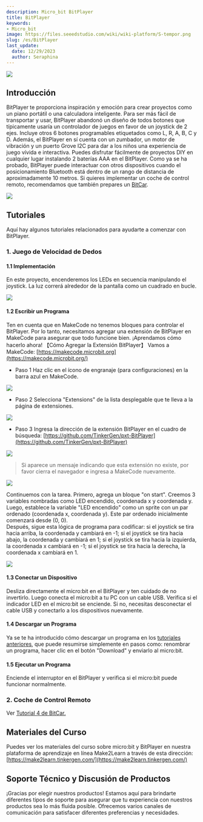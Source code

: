 ```yaml
---
description: Micro_bit BitPlayer
title: BitPlayer
keywords:
- Micro_bit
image: https://files.seeedstudio.com/wiki/wiki-platform/S-tempor.png
slug: /es/BitPlayer
last_update:
  date: 12/29/2023
  author: Seraphina
---
```



<!-- ![](https://cdn.nlark.com/yuque/0/2020/png/2701823/1607656608299-82ca0e88-02a3-4a72-bb27-0d6e31d508f5.png#height=609&id=HttEj&originHeight=609&originWidth=904&originalType=binary&ratio=1&size=0&status=done&style=none&width=904) -->
![](https://files.seeedstudio.com/wiki/microbit/bitplayer/1.png)

## Introducción

BitPlayer te proporciona inspiración y emoción para crear proyectos como un piano portátil o una calculadora inteligente. Para ser más fácil de transportar y usar, BitPlayer abandonó un diseño de todos botones que típicamente usaría un controlador de juegos en favor de un joystick de 2 ejes. Incluye otros 6 botones programables etiquetados como L, R, A, B, C y D. Además, el BitPlayer en sí cuenta con un zumbador, un motor de vibración y un puerto Grove I2C para dar a los niños una experiencia de juego vívida e interactiva. Puedes disfrutar fácilmente de proyectos DIY en cualquier lugar instalando 2 baterías AAA en el BitPlayer. Como ya se ha probado, BitPlayer puede interactuar con otros dispositivos cuando el posicionamiento Bluetooth está dentro de un rango de distancia de aproximadamente 10 metros. Si quieres implementar un coche de control remoto, recomendamos que también prepares un [BitCar](https://docproxy.tinkergen.com/web/#/2?page_id=357).

<!-- ![](https://cdn.nlark.com/yuque/0/2020/png/2701823/1607656608604-b8c61682-56cb-4c53-aa80-90e45003792c.png#height=907&id=yenfN&originHeight=907&originWidth=905&originalType=binary&ratio=1&size=0&status=done&style=none&width=905) -->
![](https://files.seeedstudio.com/wiki/microbit/bitplayer/2.png)

## Tutoriales

Aquí hay algunos tutoriales relacionados para ayudarte a comenzar con BitPlayer.

### 1. Juego de Velocidad de Dedos

#### 1.1 Implementación

En este proyecto, encenderemos los LEDs en secuencia manipulando el joystick. La luz correrá alrededor de la pantalla como un cuadrado en bucle.

<!-- ![](https://cdn.nlark.com/yuque/0/2020/png/2701823/1607656608313-1eb60ba3-e82b-4cea-baa3-0eba2906910c.png#height=266&id=FXfhp&originHeight=266&originWidth=473&originalType=binary&ratio=1&size=0&status=done&style=none&width=473) -->
![](https://files.seeedstudio.com/wiki/microbit/bitplayer/3.png)

#### 1.2 Escribir un Programa

Ten en cuenta que en MakeCode no tenemos bloques para controlar el BitPlayer. Por lo tanto, necesitamos agregar una extensión de BitPlayer en MakeCode para asegurar que todo funcione bien. ¡Aprendamos cómo hacerlo ahora!
【Cómo Agregar la Extensión BitPlayer】
Vamos a MakeCode: [https://makecode.microbit.org](https://makecode.microbit.org/)

- Paso 1 Haz clic en el ícono de engranaje (para configuraciones) en la barra azul en MakeCode.
<!-- ![](https://cdn.nlark.com/yuque/0/2020/png/2701823/1607656608337-28675e0d-cba2-4fcd-9e95-ea566db99f46.png#height=489&id=URYAb&originHeight=489&originWidth=1000&originalType=binary&ratio=1&size=0&status=done&style=none&width=1000) -->
![](https://files.seeedstudio.com/wiki/microbit/bitplayer/4.png)

- Paso 2 Selecciona "Extensions" de la lista desplegable que te lleva a la página de extensiones.
<!-- ![](https://cdn.nlark.com/yuque/0/2020/png/2701823/1607656608593-1510b8dd-4f3f-49b2-8145-fd6e87b854db.png#height=699&id=AAz5P&originHeight=699&originWidth=914&originalType=binary&ratio=1&size=0&status=done&style=none&width=914) -->
![](https://files.seeedstudio.com/wiki/microbit/bitplayer/5.png)

- Paso 3 Ingresa la dirección de la extensión BitPlayer en el cuadro de búsqueda: [https://github.com/TinkerGen/pxt-BitPlayer](https://github.com/TinkerGen/pxt-BitPlayer)
<!-- ![](https://cdn.nlark.com/yuque/0/2020/png/2701823/1607656608308-08990569-fce3-4dc8-a07a-ad1c3f1182e1.png#height=937&id=b9Blo&originHeight=937&originWidth=1920&originalType=binary&ratio=1&size=0&status=done&style=none&width=1920) -->
![](https://files.seeedstudio.com/wiki/microbit/bitplayer/6.png)

> Si aparece un mensaje indicando que esta extensión no existe, por favor cierra el navegador e ingresa a MakeCode nuevamente.

<!-- - Paso 4 Haz clic en el paquete de extensión que te lleva de vuelta al espacio de trabajo. Verás que la extensión BitPlayer se ha agregado exitosamente.![](https://cdn.nlark.com/yuque/0/2020/png/2701823/1607656608597-2ade6798-937e-47e0-8215-99e146f6d983.png#height=937&id=jyFxX&originHeight=937&originWidth=1920&originalType=binary&ratio=1&size=0&status=done&style=none&width=1920) -->
![](https://files.seeedstudio.com/wiki/microbit/bitplayer/7.png)

Continuemos con la tarea.
Primero, agrega un bloque "on start". Creemos 3 variables nombradas como LED encendido, coordenada x y coordenada y.
Luego, establece la variable "LED encendido" como un sprite con un par ordenado (coordenada x, coordenada y). Este par ordenado inicialmente comenzará desde (0, 0).<br />
Después, sigue esta lógica de programa para codificar: si el joystick se tira hacia arriba, la coordenada y cambiará en -1; si el joystick se tira hacia abajo, la coordenada y cambiará en 1; si el joystick se tira hacia la izquierda, la coordenada x cambiará en -1; si el joystick se tira hacia la derecha, la coordenada x cambiará en 1.

<!-- ![](https://cdn.nlark.com/yuque/0/2020/png/2701823/1607656608356-3c424c72-15e0-4ee2-895e-4eee6ec085a1.png#height=699&id=GohIO&originHeight=699&originWidth=1434&originalType=binary&ratio=1&size=0&status=done&style=none&width=1434) -->
![](https://files.seeedstudio.com/wiki/microbit/bitplayer/8.png)

#### 1.3 Conectar un Dispositivo

Desliza directamente el micro:bit en el BitPlayer y ten cuidado de no invertirlo. Luego conecta el micro:bit a tu PC con un cable USB. Verifica si el indicador LED en el micro:bit se enciende. Si no, necesitas desconectar el cable USB y conectarlo a los dispositivos nuevamente.

#### 1.4 Descargar un Programa

Ya se te ha introducido cómo descargar un programa en los [tutoriales anteriores](https://docproxy.tinkergen.com/web/#/2?page_id=329), que puede resumirse simplemente en pasos como: renombrar un programa, hacer clic en el botón "Download" y enviarlo al micro:bit.

#### 1.5 Ejecutar un Programa

Enciende el interruptor en el BitPlayer y verifica si el micro:bit puede funcionar normalmente.

### 2. Coche de Control Remoto

Ver [Tutorial 4 de BitCar.](https://docproxy.tinkergen.com/web/#/2?page_id=357)

## Materiales del Curso

Puedes ver los materiales del curso sobre micro:bit y BitPlayer en nuestra plataforma de aprendizaje en línea Make2Learn a través de esta dirección: [https://make2learn.tinkergen.com/](https://make2learn.tinkergen.com/)

## Soporte Técnico y Discusión de Productos

¡Gracias por elegir nuestros productos! Estamos aquí para brindarte diferentes tipos de soporte para asegurar que tu experiencia con nuestros productos sea lo más fluida posible. Ofrecemos varios canales de comunicación para satisfacer diferentes preferencias y necesidades.

<div class="button_tech_support_container">
<a href="https://forum.seeedstudio.com/" class="button_forum"></a>
<a href="https://www.seeedstudio.com/contacts" class="button_email"></a>
</div>

<div class="button_tech_support_container">
<a href="https://discord.gg/eWkprNDMU7" class="button_discord"></a>
<a href="https://github.com/Seeed-Studio/wiki-documents/discussions/69" class="button_discussion"></a>
</div>
